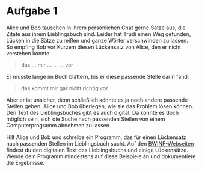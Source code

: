 # Aufgabe 1

Alice und Bob tauschen in ihrem persönlichen Chat
gerne Sätze aus, die Zitate aus ihrem Lieblingsbuch sind. Leider hat Trudi einen Weg gefunden,
Lücken in die Sätze zu reißen und ganze Wörter
verschwinden zu lassen. So empfing Bob vor
Kurzem diesen Lückensatz von Alice, den er nicht
verstehen konnte:
> das … mir … … … vor

Er musste lange im Buch blättern, bis er diese
passende Stelle darin fand:
> das kommt mir gar nicht richtig vor

Aber er ist unsicher, denn schließlich könnte es ja
noch andere passende Stellen geben.
Alice und Bob überlegen, wie sie das Problem
lösen können. Den Text des Lieblingsbuches gibt
es auch digital. Da könnte es doch möglich sein,
sich die Suche nach passenden Stellen von einem
Computerprogramm abnehmen zu lassen.

Hilf Alice und Bob und schreibe ein Programm, das
für einen Lückensatz nach passenden Stellen im
Lieblingsbuch sucht.
Auf den [BWINF-Webseiten](https://bwinf.de/bundeswettbewerb/41/1/) findest du den digitalen
Text des Lieblingsbuchs und einige Lückensätze.
Wende dein Programm mindestens auf diese
Beispiele an und dokumentiere die Ergebnisse. 
